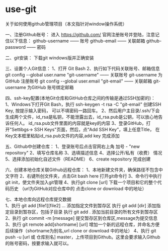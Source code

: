 # use-git
关于如何使用github管理项目（本文指针对window操作系统）

一、注册Github账号：
    进入 https://github.com/ 官网注册账号并登陆，注意记住以下信息：
    github-username —— 账号
    github-email —— 关联邮箱
    github-password —— 密码

二、git安装：
    下载git windows版并正确安装
    
三、设置个人Git信息：
    1、打开 Git Bash
    2、执行如下代码关联账号、邮箱信息
        git config --global user.name "git-username" —— 关联账号 git-username 为GitHub 注册账号
        git config --global user.email "git-email"   —— 关联邮箱 git-username 为GitHub 账号绑定邮箱
        
四、ssh-key配置(本地Git仓库和GitHub仓库之间的传输是通过SSH加密的)：  
    1、Windows下打开Git Bash，执行 ssh-keygen -t rsa -C "git-email"  创建SSH Key, 按提示输入密码，
         可以不填密码一路回车。
    2、然后用户主目录/.ssh/下会生成两个文件，id_rsa是私钥，不能泄露出去，id_rsa.pub是公钥，可以放心地告诉任何人。
         id_rsa.pub文件里面的内容就是key的内容
    3、登录GitHub，打开"Settibgs-> SSH Keys"页面，然后，点“Add SSH Key”，填上任意Title，
         在Key文本框里粘贴id_rsa.pub文件的内容,add key 完成添加
         
五、Github中创建仓库：
   1、登录账号后点击官网右上角 加号 - "new repository"
   2、填写仓库名称
   3、选填描述信息
   4、选择公开/私有（收费） 情况
   5、选择添加初始化自述文件（README）
   6、create repository 完成创建
   
六、创建本地仓库关联Github远程仓库：
  1、本地新建文件夹，确保路径不包含中文字符
  2、右键所创文件夹，点击Git bash here 打开git命令行
  3、命令行中执行 git init，使文件夹加入git管理
  4、执行git clone [url] 下载一个项目和它的整个代码历史 （url为GitHub对应仓库中的 点击clone or download 中的地址）
  
七、本地仓库向远程仓库提交数据  
  1、执行 git add [file1][file2] ... 添加指定文件到暂存区
     执行 git add [dir]  添加指定目录到暂存区，包括子目录
     执行 git add . 添加当前目录的所有文件到暂存区
  2、执行 git commit -m [message] 提交暂存区到仓库区,message为提交信息
  3、执行 git remote add[shortname] [url] 增加一个新的远程仓库，并命名方便后续操作（shortname为别名,url clone or download 中的地址）
  4、执行 git push -u [url 或 仓库别名] master，上传项目到Github。这里会要求输入Github的账号密码，按要求输入就可以。
  
  
  
  
  
  
  
  
  
  
  
  
  
  
